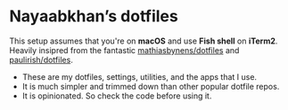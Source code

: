 # Nayaabkhan’s dotfiles

This setup assumes that you're on **macOS** and use **Fish shell** on **iTerm2**.
Heavily insipred from the fantastic [mathiasbynens/dotfiles](https://github.com/mathiasbynens/dotfiles) and [paulirish/dotfiles](https://github.com/paulirish/dotfiles).

- These are my dotfiles, settings, utilities, and the apps that I use.
- It is much simpler and trimmed down than other popular dotfile repos.
- It is opinionated. So check the code before using it.
